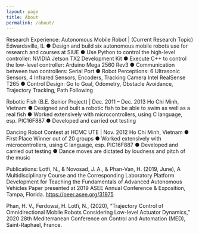```yaml
---
layout: page
title: About
permalink: /about/
---
```


Research Experience:
Autonomous Mobile Robot | (Current Research Topic)		                          Edwardsville, IL
●	Design and build six autonomous mobile robots use for research and courses at SIUE
●	Use Python to control the high-level controller: NVIDIA Jetson TX2 Development Kit
●	Execute C++ to control the low-level controller: Arduino Mega 2560 Rev3
●	Communication between two controllers: Serial Port
●	Robot Perceptions: 6 Ultrasonic Sensors, 4 Infrared Sensors, Encoders, Tracking Camera Intel RealSense T265
●	Control Design: Go to Goal, Odometry, Obstacle Avoidance, Trajectory Tracking, Path Following

Robotic Fish (B.E. Senior Project) | Dec. 2011 – Dec. 2013		                 Ho Chi Minh, Vietnam
●	Designed and built a robotic fish to be able to swim as well as a real fish
●	Worked extensively with microcontrollers, using C language, esp. PIC16F887
●	Developed and carried out testing

Dancing Robot Contest at HCMC UTE | Nov. 2012		                                 Ho Chi Minh, Vietnam
●	First Place Winner out of 20 groups
●	Worked extensively with microcontrollers, using C language, esp. PIC16F887
●	Developed and carried out testing
●	Dance moves are dictated by loudness and pitch of the music

Publications:
Lotfi, N., & Novosad, J. A., & Phan-Van, H. (2019, June), A Multidisciplinary Course and the Corresponding Laboratory Platform Development for Teaching the Fundamentals of Advanced Autonomous Vehicles Paper presented at 2019 ASEE Annual Conference & Exposition, Tampa, Florida. https://peer.asee.org/31975

Phan, H. V., Ferdowsi, H. Lotfi, N., (2020), “Trajectory Control of Omnidirectional Mobile Robots Considering Low-level Actuator Dynamics,” 2020 28th Mediterranean Conference on Control and Automation (MED), Saint-Raphael, France.
